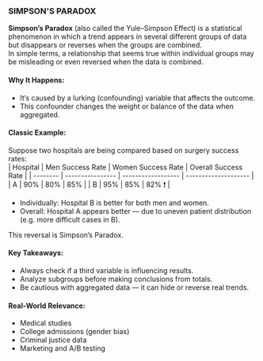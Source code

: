 ### SIMPSON'S PARADOX
**Simpson’s Paradox** (also called the Yule–Simpson Effect) is a statistical phenomenon in which a trend appears in several different groups of data but disappears or reverses when the groups are combined.  
In simple terms, a relationship that seems true within individual groups may be misleading or even reversed when the data is combined.

####  Why It Happens:
- It’s caused by a lurking (confounding) variable that affects the outcome.
- This confounder changes the weight or balance of the data when aggregated.

#### Classic Example:
Suppose two hospitals are being compared based on surgery success rates:  
| Hospital | Men Success Rate | Women Success Rate | Overall Success Rate |
| -------- | ---------------- | ------------------ | -------------------- |
| A        | 90%              | 80%                | 85%                  |
| B        | 95%              | 85%                | 82% ❗                |  

- Individually: Hospital B is better for both men and women.
- Overall: Hospital A appears better — due to uneven patient distribution (e.g. more difficult cases in B).  

This reversal is Simpson’s Paradox.

#### Key Takeaways:
- Always check if a third variable is influencing results.
- Analyze subgroups before making conclusions from totals.
- Be cautious with aggregated data — it can hide or reverse real trends.

#### Real-World Relevance:
- Medical studies
- College admissions (gender bias)
- Criminal justice data
- Marketing and A/B testing
